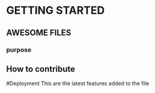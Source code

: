 # GETTING STARTED
## AWESOME FILES 
### purpose 
## How to contribute

#Deployment 
This are the latest features added to the file 